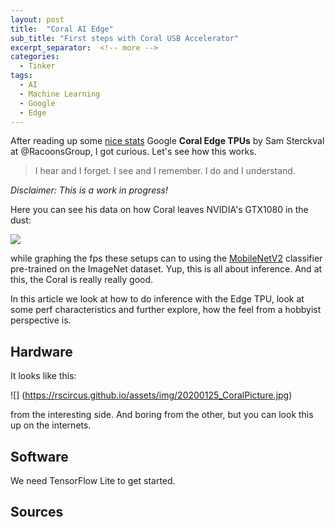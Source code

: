 ```yaml
---
layout: post
title:  "Coral AI Edge"
sub_title: "First steps with Coral USB Accelerator"
excerpt_separator:  <!-- more -->
categories:
  - Tinker
tags:
  - AI
  - Machine Learning
  - Google
  - Edge
---
```


After reading up some [nice stats](https://blog.raccoons.be/coral-tpu-jetson-nano-performance) Google **Coral Edge TPUs** by Sam Sterckval at @RacoonsGroup, I got curious. Let's see how this works.

<!-- more -->

> I hear and I forget. I see and I remember. I do and I understand.

_Disclaimer: This is a work in progress!_

Here you can see his data on how Coral leaves NVIDIA's GTX1080 in the dust:

![](https://rscircus.github.io/assets/img/20200125_CoralBeatsGTX1080.png)

while graphing the fps these setups can to using the [MobileNetV2](https://arxiv.org/abs/1801.04381) classifier pre-trained on the ImageNet dataset. Yup, this is all about inference. And at this, the Coral is really really good.

In this article we look at how to do inference with the Edge TPU, look at some perf characteristics and further explore, how the feel from a hobbyist perspective is.


## Hardware

It looks like this:

![] (https://rscircus.github.io/assets/img/20200125_CoralPicture.jpg)

from the interesting side. And boring from the other, but you can look this up on the internets.


## Software

We need TensorFlow Lite to get started.


## Sources

